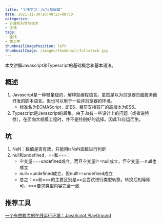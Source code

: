 ```yaml
---
title: "全栈学习：JsTs基础篇"
date: 2021-11-30T16:48:25+08:00
categories:
- 计算机科学与技术
- 全栈
tags:
- 全栈
- 施工中
thumbnailImagePosition: left
thumbnailImage: /images/thumbnail/fullstack.jpg
---
```

本文讲解Javascript和Typescript的基础概念和基本语法。
<!--more-->
## 概述
1. Javascript是一种轻量级的，解释型编程语言。虽然是以为浏览器页面服务而开发的脚本语言。但也可以用于一些非浏览器的环境。
    - 标准名为ECMAScript，即ES，目前支持较广的高版本为ES6。
1. Typescript是Javascript的超集。由于Js有一些设计上的问题（或者说特性），在面向大规模工程时，并不是特别好的选择。因此Ts应运而生。

## 坑
1. NaN：数值是否有效，只能用isNaN函数进行判断
1. null和undefined，==和===：
    - 空变量===undefined成立，而且空变量!==null成立，但空变量==null也成立
    - null==undefined成立，但null!==undefined成立
    - 总之：==和===的主要区别是==会尝试进行类型转换，转换后相等即可，===要求类型内容完全一致

## 推荐工具
[一个有依赖库的在线运行环境：JavaScript PlayGround](https://playcode.io/)